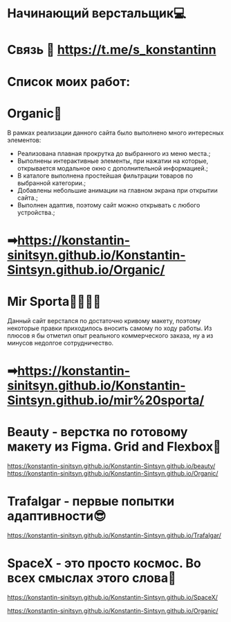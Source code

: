 
# Начинающий верстальщик💻
# Связь 📲 https://t.me/s_konstantinn

# Список моих работ:

# Organic🥑
В рамках реализации данного сайта было выполнено много интересных элементов:
 * Реализована плавная прокрутка до выбранного из меню места.;
 * Выполнены интерактивные элементы, при нажатии на которые, открывается модальное окно с дополнительной информацией.;
 * В каталоге выполнена простейшая фильтрации товаров по выбранной категории.;
 * Добавлены небольшие анимации на главном экрана при открытии сайта.;
 * Выполнен адаптив, поэтому сайт можно открывать с любого устройства.;
# ➡https://konstantin-sinitsyn.github.io/Konstantin-Sintsyn.github.io/Organic/

# Mir Sporta🚴‍♀🏋‍♂
Данный сайт верстался по достаточно кривому макету, поэтому некоторые правки приходилось вносить самому по ходу работы. Из плюсов я бы отметил опыт реального коммерческого заказа, ну а из минусов недолгое сотрудничество.
# ➡https://konstantin-sinitsyn.github.io/Konstantin-Sintsyn.github.io/mir%20sporta/


# Beauty - верстка по готовому макету из Figma. Grid and Flexbox💙
https://konstantin-sinitsyn.github.io/Konstantin-Sintsyn.github.io/beauty/
https://konstantin-sinitsyn.github.io/Konstantin-Sintsyn.github.io/Organic/
# Trafalgar - первые попытки адаптивности😎
https://konstantin-sinitsyn.github.io/Konstantin-Sintsyn.github.io/Trafalgar/ 

# SpaceX - это просто космос. Во всех смыслах этого слова🚀
https://konstantin-sinitsyn.github.io/Konstantin-Sintsyn.github.io/SpaceX/




https://konstantin-sinitsyn.github.io/Konstantin-Sintsyn.github.io/Organic/

